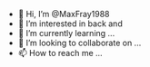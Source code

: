 - 👋 Hi, I’m @MaxFray1988
- 👀 I’m interested in back and 
- 🌱 I’m currently learning ...
- 💞️ I’m looking to collaborate on ...
- 📫 How to reach me ...

<!---
MaxFray1988/MaxFray1988 is a ✨ special ✨ repository because its `README.md` (this file) appears on your GitHub profile.
You can click the Preview link to take a look at your changes.
--->
